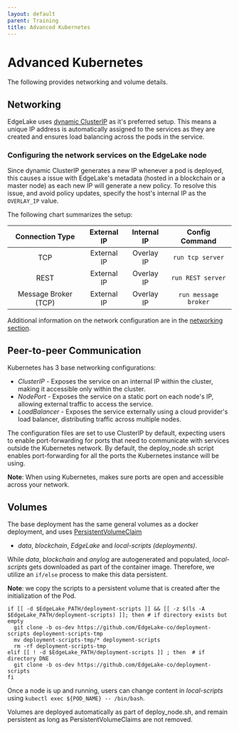```yaml
---
layout: default
parent: Training
title: Advanced Kubernetes
---
```

# Advanced Kubernetes

The following provides networking and volume details. 

## Networking

EdgeLake uses <a href="https://kubernetes.io/docs/concepts/services-networking/cluster-ip-allocation/" target="_blank">dynamic ClusterIP</a> 
as it's preferred setup. This means a unique IP address is automatically assigned to the services as they are created 
and ensures load balancing across the pods in the service.

### Configuring the network services on the EdgeLake node

Since dynamic ClusterIP generates a new IP whenever a pod is deployed, this causes a issue with EdgeLake's metadata 
(hosted in a blockchain or a master node) as each new IP will generate a new policy. To resolve this issue, and avoid 
policy updates, specify the host's internal IP as the `OVERLAY_IP` value. 

The following chart summarizes the setup:
<table>
  <thead>
    <tr>
      <th style="text-align:center;">Connection Type</th>
      <th style="text-align:center;">External IP</th>
      <th style="text-align:center;">Internal IP</th>
      <th style="text-align:center;">Config Command</th>
    </tr>
  </thead>
  <tbody>
    <tr>
      <td style="text-align:center;">TCP</td>
      <td style="text-align:center;">External IP</td>
      <td style="text-align:center;">Overlay IP</td>
      <td style="text-align:center;"><code class="language-anylog">run tcp server</code></td>
    </tr>
    <tr>
      <td style="text-align:center;">REST</td>
      <td style="text-align:center;">External IP</td>
      <td style="text-align:center;">Overlay IP</td>
      <td style="text-align:center;"><code class="language-anylog">run REST server</code></td>
    </tr>
    <tr>
      <td style="text-align:center;">Message Broker (TCP)</td>
      <td style="text-align:center;">External IP</td>
      <td style="text-align:center;">Overlay IP</td>
      <td style="text-align:center;"><code class="language-anylog">run message broker</code></td>
    </tr>
  </tbody>
</table>

Additional information on the network configuration are in the <a href="https://github.com/AnyLog-co/documentation/blob/master/network%20configuration.mdn" target="_blank">networking section</a>.

## Peer-to-peer Communication

Kubernetes has 3 base networking configurations:
<ul>
  <li><i>ClusterIP</i> -  Exposes the service on an internal IP within the cluster, making it accessible only within the cluster.</li>
  <li><i>NodePort</i> - Exposes the service on a static port on each node's IP, allowing external traffic to access the service.</li>
  <li><i>LoadBalancer</i> - Exposes the service externally using a cloud provider's load balancer, distributing traffic across multiple nodes.</li>
</ul>

The configuration files are set to use ClusterIP by default, expecting users to enable port-forwarding for ports that 
need to communicate with services outside the Kubernetes network. By default, the deploy_node.sh script enables 
port-forwarding for all the ports the Kubernetes instance will be using. 

**Note**: When using Kubernetes, makes sure ports are open and accessible across your network. 


## Volumes
The base deployment has the same general volumes as a docker deployment, and uses <a href="https://kubernetes.io/docs/concepts/storage/persistent-volumes/" target="_blank">PersistentVolumeClaim</a> 
- _data_, _blockchain_, _EdgeLake_ and _local-scripts (deployments)_.

While _data_, _blockchain_ and _anylog_ are autogenerated and populated, _local-scripts_ gets downloaded as part of the 
container image. Therefore, we utilize an `if/else` process to make this data persistent. 

**Note**: we copy the scripts to a persistent volume that is created after the initialization of the Pod.

<pre class="code-frame"><code class="language-shell">if [[ -d $EdgeLake_PATH/deployment-scripts ]] && [[ -z $(ls -A $EdgeLake_PATH/deployment-scripts) ]]; then # if directory exists but empty
  git clone -b os-dev https://github.com/EdgeLake-co/deployment-scripts deployment-scripts-tmp
  mv deployment-scripts-tmp/* deployment-scripts
  rm -rf deployment-scripts-tmp
elif [[ ! -d $EdgeLake_PATH/deployment-scripts ]] ; then  # if directory DNE
  git clone -b os-dev https://github.com/EdgeLake-co/deployment-scripts
fi</code></pre>

Once a node is up and running, users can change content in _local-scripts_ using `kubectl exec ${POD_NAME} -- /bin/bash`.

Volumes are deployed automatically as part of deploy_node.sh, and remain persistent as long as PersistentVolumeClaims
are not removed. 
